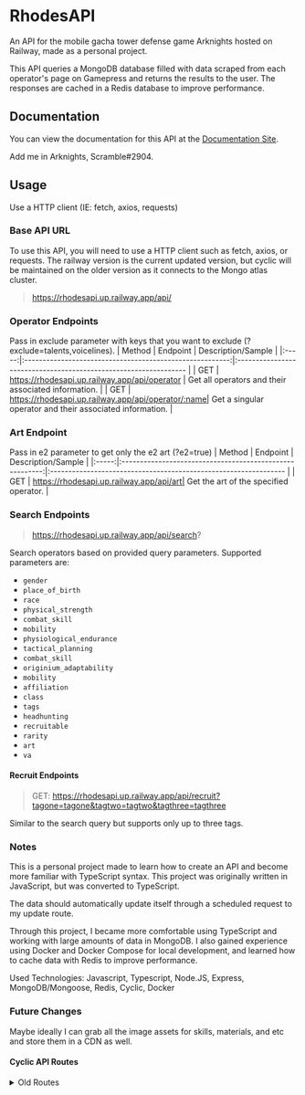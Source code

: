 # RhodesAPI

An API for the mobile gacha tower defense game Arknights hosted on Railway, made as a personal project.

This API queries a MongoDB database filled with data scraped from each operator's page on Gamepress and returns the results to the user. The responses are cached in a Redis database to improve performance.

## Documentation
You can view the documentation for this API at the [Documentation Site](https://rhodesapi.vercel.app/).

Add me in Arknights, Scramble#2904.

## Usage
Use a HTTP client (IE: fetch, axios, requests)

### Base API URL
To use this API, you will need to use a HTTP client such as fetch, axios, or requests. The railway version is the current updated version, but cyclic will be maintained on the older version as it connects to the Mongo atlas cluster.
>https://rhodesapi.up.railway.app/api/

### Operator Endpoints
Pass in exclude parameter with keys that you want to exclude (?exclude=talents,voicelines).
| Method  | Endpoint                                                  | Description/Sample                                            |
|:-----:|:--------------------------------------------------------:|:---------------------------------------------------------------- |
| GET   | https://rhodesapi.up.railway.app/api/operator      | Get all operators and their associated information.               |
| GET   | https://rhodesapi.up.railway.app/api/operator/:name| Get a singular operator and their associated information.        |

### Art Endpoint
Pass in e2 parameter to get only the e2 art (?e2=true)
| Method  | Endpoint                                                  | Description/Sample                                            |
|:-----:|:--------------------------------------------------------:|:---------------------------------------------------------------- |
| GET   | https://rhodesapi.up.railway.app/api/art| Get the art of the specified operator.      |

### Search Endpoints
>https://rhodesapi.up.railway.app/api/search?

Search operators based on provided query parameters. Supported parameters are:
- `gender`
- `place_of_birth`
- `race`
- `physical_strength`
- `combat_skill`
- `mobility`
- `physiological_endurance`
- `tactical_planning`
- `combat_skill`
- `originium_adaptability`
- `mobility`
- `affiliation`
- `class`
- `tags`
- `headhunting`
- `recruitable`
- `rarity`
- `art`
- `va`

#### Recruit Endpoints
>GET: https://rhodesapi.up.railway.app/api/recruit?tagone=tagone&tagtwo=tagtwo&tagthree=tagthree

Similar to the search query but supports only up to three tags.

### Notes
This is a personal project made to learn how to create an API and become more familiar with TypeScript syntax. This project was originally written in JavaScript, but was converted to TypeScript.

The data should automatically update itself through a scheduled request to my update route.

Through this project, I became more comfortable using TypeScript and working with large amounts of data in MongoDB. I also gained experience using Docker and Docker Compose for local development, and learned how to cache data with Redis to improve performance.

Used Technologies: Javascript, Typescript, Node.JS, Express, MongoDB/Mongoose, Redis, Cyclic, Docker

### Future Changes
Maybe ideally I can grab all the image assets for skills, materials, and etc and store them in a CDN as well.

#### Cyclic API Routes
<details>
<summary>Old Routes</summary>

##### Base API URL
To use this API, you will need to use a HTTP client such as fetch, axios, or requests.
>https://rhodesapi.cyclic.app/api/

##### Operator Endpoints
| Method  | Endpoint                                                  | Description/Sample                                            |
|:-----:|:--------------------------------------------------------:|:---------------------------------------------------------------- |
| GET   | https://rhodesapi.cyclic.app/api/operator      | Get all operators and their associated information.              |
| GET   | https://rhodesapi.cyclic.app/api/operator/:name| Get a singular operator and their associated information.        |
| POST  | https://rhodesapi.cyclic.app/api/operator/:name| Add a specified operator to the database.
| PUT   | https://rhodesapi.cyclic.app/api/operator/     | Update a speciifed operator to the database.             |

##### Skin Endpoints
| Method  | Endpoint                                                  | Description/Sample                                            |
|:-----:|:--------------------------------------------------------:|:---------------------------------------------------------------- |
| GET   | https://rhodesapi.cyclic.app/api/skins/e2/:name| Get the e2 art of the specified operator, if they have one.      |
| GET   | https://rhodesapi.cyclic.app/api/skins/:name| Get the skins of the specified operator, if they have skins.        |

##### Search Endpoints
>https://rhodesapi.cyclic.app/api/search?

Search operators based on provided query parameters. Supported parameters are:
- `_id`
- `name`
- `rarity`
- `artist`
- `va`
- `affiliation`
- `class`
- `tag`
- `headhunting`
- `recruitable`
- `availability`
- `gender`
- `race`
- `alter`
- `module`
- `base skill's building`
- `place of birth`

##### Recruit Endpoints
>GET: https://rhodesapi.cyclic.app/api/recruit/:tagone/:tagtwo?:tagthree?

Similar to the search query but supports only up to three tags.
</details